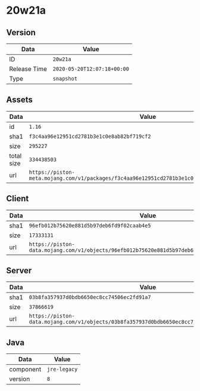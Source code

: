 # 20w21a

## Version

|**Data**        | **Value**                 |
|----------------|-------------------------|
| ID   | ```20w21a```   |
| Release Time   | ```2020-05-20T12:07:18+00:00```   |
| Type   | ```snapshot```   |

## Assets

|**Data**        | **Value**                 |
|----------------|-------------------------|
| id   | ```1.16```   |
| sha1   | ```f3c4aa96e12951cd2781b3e1c0e8ab82bf719cf2```   |
| size   | ```295227```   |
| total size  | ```334438503```  |
| url       | ```https://piston-meta.mojang.com/v1/packages/f3c4aa96e12951cd2781b3e1c0e8ab82bf719cf2/1.16.json``` |

## Client

|**Data**        | **Value**                 |
|----------------|-------------------------|
| sha1   | ```96efb012b75620e881d5b97deb6fd9f02caab4e5```   |
| size   | ```17333131```   |
| url       | ```https://piston-data.mojang.com/v1/objects/96efb012b75620e881d5b97deb6fd9f02caab4e5/client.jar``` |

## Server

|**Data**        | **Value**                 |
|----------------|-------------------------|
| sha1   | ```03b8fa357937d0bdb6650ec8cc74506ec2fd91a7```   |
| size   | ```37866619```   |
| url       | ```https://piston-data.mojang.com/v1/objects/03b8fa357937d0bdb6650ec8cc74506ec2fd91a7/server.jar``` |

## Java

|**Data**        | **Value**                 |
|----------------|-------------------------|
| component   | ```jre-legacy```   |
| version   | ```8```   |
